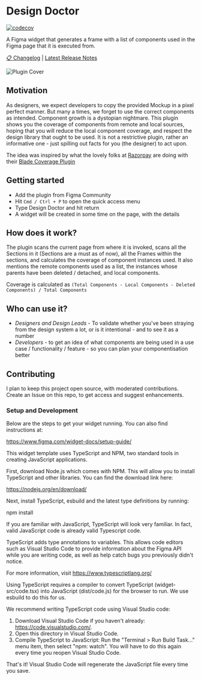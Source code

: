 # Design Doctor

[![codecov](https://codecov.io/gh/abbasdawood/design-doctor/branch/main/graph/badge.svg)](https://codecov.io/gh/abbasdawood/design-doctor)

A Figma widget that generates a frame with a list of components used in the Figma page that it is executed from.

[📋 Changelog](./CHANGELOG.md) | [Latest Release Notes](./CHANGELOG.md#110---2023-11-10)

![Plugin Cover](https://github.com/abbasdawood/design-doctor/assets/46668006/997f3553-b4da-4451-9297-628daf98c9fe)

## Motivation
As designers, we expect developers to copy the provided Mockup in a pixel perfect manner. But many a times, we forget to use the correct components as intended. Component growth is a dystopian nightmare. This plugin shows you the coverage of components from remote and local sources, hoping that you will reduce the local component coverage, and respect the design library that ought to be used. It is not a restrictive plugin, rather an informative one - just spilling out facts for you (the designer) to act upon.

The idea was inspired by what the lovely folks at [Razorpay](https://github.com/razorpay) are doing with their [Blade Coverage Plugin](https://github.com/razorpay/blade/tree/master/packages/plugin-figma-blade-coverage)

## Getting started
- Add the plugin from Figma Community
- Hit `Cmd / Ctrl + P` to open the quick access menu
- Type Design Doctor and hit return
- A widget will be created in some time on the page, with the details

## How does it work?
The plugin scans the current page from where it is invoked, scans all the Sections in it (Sections are a must as of now), all the Frames within the sections, and calculates the coverage of component instances used. It also mentions the remote components used as a list, the instances whose parents have been deleted / detached, and local components.

Coverage is calculated as 
`(Total Components - Local Components - Deleted Components) / Total Components`

## Who can use it?
- *Designers and Design Leads* - To validate whether you've been straying from the design system a lot, or is it intentional - and to see it as a number
- *Developers* - to get an idea of what components are being used in a use case / functionality / feature - so you can plan your componentisation better

## Contributing
I plan to keep this project open source, with moderated contributions. Create an Issue on this repo, to get access and suggest enhancements.

### Setup and Development
Below are the steps to get your widget running. You can also find instructions at:

https://www.figma.com/widget-docs/setup-guide/

This widget template uses TypeScript and NPM, two standard tools in creating JavaScript applications.

First, download Node.js which comes with NPM. This will allow you to install TypeScript and other
libraries. You can find the download link here:

https://nodejs.org/en/download/

Next, install TypeScript, esbuild and the latest type definitions by running:

npm install

If you are familiar with JavaScript, TypeScript will look very familiar. In fact, valid JavaScript code
is already valid Typescript code.

TypeScript adds type annotations to variables. This allows code editors such as Visual Studio Code
to provide information about the Figma API while you are writing code, as well as help catch bugs
you previously didn't notice.

For more information, visit https://www.typescriptlang.org/

Using TypeScript requires a compiler to convert TypeScript (widget-src/code.tsx) into JavaScript (dist/code.js)
for the browser to run. We use esbuild to do this for us.

We recommend writing TypeScript code using Visual Studio code:

1. Download Visual Studio Code if you haven't already: https://code.visualstudio.com/.
2. Open this directory in Visual Studio Code.
3. Compile TypeScript to JavaScript: Run the "Terminal > Run Build Task..." menu item,
   then select "npm: watch". You will have to do this again every time
   you reopen Visual Studio Code.

That's it! Visual Studio Code will regenerate the JavaScript file every time you save.
